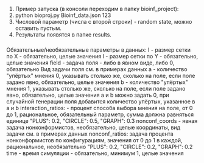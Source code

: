 1. Пример запуска (в консоли переходим в папку bioinf_project):
2. python bioproj.py Bioinf_data.json 123
3. Числовой параметр (числа с второй строки) - random state, можно оставить пустым.
4. Результаты появятся в папке results.

###
Обязательные/необязательные параметры в данных: 
I - размер сетки по X - обязательно, целые значения
I - размер сетки по Y - обязательно, целые значения
field - задача поля - либо в явном виде, либо 0, обязательно
Вид задачи поля см. в примерах данных
a - количество "упёртых" мнения 0, указывать столько же, сколько на поле, если поле задано явно, обязательно, целые значения
b - количество "упёртых" мнения 1, указывать столько же, сколько на поле, если поле задано явно, обязательно, целые значения
a и b можно задать 0, при случайной генерации поля добавится количество упёртых, указанное в a и b
interaction_ratios: - процент способа выбора мнения на поле, от 0 до 1, рациональное, обязательный параметр, сумма должна равняться единице
    "PLUS": 0.2,
    "CIRCLE": 0.5,
    "GRAPH": 0.3
nonconf_coords - явная задача нонконформистов, необязательно, целые координаты, вид задачи см. в примерах данных
nonconf_ratios: задача процента нонконформистов по конфигурациям, значения от 0 до 1 в каждой, рациональное, необязательно
    "PLUS": 0.2,
    "CIRCLE": 0.2,
    "GRAPH": 0.2
time - время симуляции - обязательно, минимум 1, целые значения
